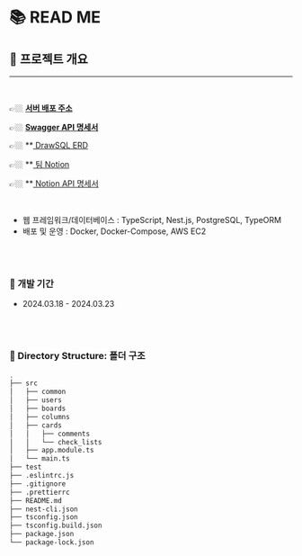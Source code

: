 # 📚 READ ME

## 📌 프로젝트 개요

---

<br>

👉🏼 **[ 서버 배포 주소 ](http://3.39.231.202:3000/)**
<br>

👉🏼 **[ Swagger API 명세서 ](http://3.39.231.202:3000/api)**
<br>

👉🏼 **[ DrawSQL ERD ](https://drawsql.app/teams/1-639/diagrams/teamproject-nestjs)
<br>

👉🏼 **[ 팀 Notion ](https://www.notion.so/teamsparta/ae21872d42e54fa5a64e03eda6c20101)
<br>

👉🏼 **[ Notion API 명세서 ](https://www.notion.so/teamsparta/d6de1a4b9afb4bdf897c4688c93986a2?v=764384f4ef0543f08005a2aa2621934f&pvs=4)

<br>

- 웹 프레임워크/데이터베이스 : TypeScript, Nest.js, PostgreSQL, TypeORM
- 배포 및 운영 : Docker, Docker-Compose, AWS EC2

<br><br>

### 🔧 개발 기간

- 2024.03.18 - 2024.03.23

<br><br>

### 📁 Directory Structure: 폴더 구조

```bash
.
├── src
│   ├── common
│   ├── users
│   ├── boards
│   ├── columns
│   ├── cards
│   │   ├── comments
│   │   └── check_lists
│   ├── app.module.ts
│   └── main.ts
├── test
├── .eslintrc.js
├── .gitignore
├── .prettierrc
├── README.md
├── nest-cli.json
├── tsconfig.json
├── tsconfig.build.json
├── package.json
└── package-lock.json

```

<br><br>
